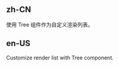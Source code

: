 ## zh-CN

使用 Tree 组件作为自定义渲染列表。

## en-US

Customize render list with Tree component.

<style>
.tree-transfer .ant-transfer-list:first-of-type {
  flex: none;
  width: 50%;
}
</style>
